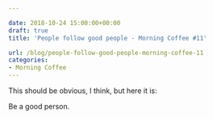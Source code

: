 ```yaml
---

date: 2018-10-24 15:00:00+00:00
draft: true
title: 'People follow good people - Morning Coffee #11'

url: /blog/people-follow-good-people-morning-coffee-11
categories:
- Morning Coffee
---
```




 


This should be obvious, I think, but here it is:

Be a good person.

